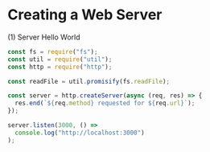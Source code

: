 # Creating a Web Server

(1) Server Hello World

```javascript
const fs = require("fs");
const util = require("util");
const http = require("http");

const readFile = util.promisify(fs.readFile);

const server = http.createServer(async (req, res) => {
  res.end(`${req.method} requested for ${req.url}`);
});

server.listen(3000, () =>
  console.log("http://localhost:3000")
);
```

